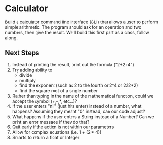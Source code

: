 Calculator
==========
Build a calculator command line interface (CLI) that allows a user to perform
simple arithmetic. The program should ask for an operation and two numbers, then
give the result. We'll build this first part as a class, follow along.

Next Steps
----------
1. Instead of printing the result, print out the formula ("2+2=4")
1. Try adding ability to
     + divide
     + multiply
     + find the exponent (such as 2 to the fourth or 2^4 or 2*2*2*2)
     + find the square root of a single number
1. Rather than typing in the name of the mathematical function, could we accept the symbol (+,-,*, etc...)?
1. If the user enters "nil" (just hits enter) instead of a number, what happens? Assuming they meant "0" instead, can our code adjust?
1. What happens if the user enters a String instead of a Number? Can we print an error message if they do that?
1. Quit early if the action is not within our parameters
1. Allow for complex equations (i.e.  1 + (2 * 4))
1. Smarts to return a float or Integer
